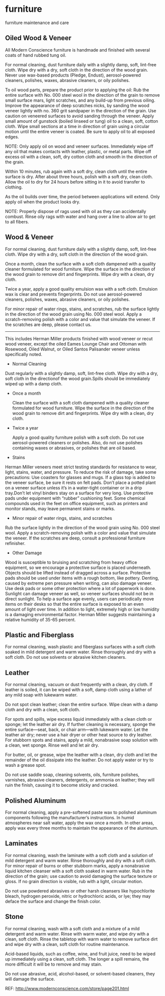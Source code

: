 furniture
=========

furniture maintenance and care


## Oiled Wood & Veneer

  All Modern Conscience furniture is handmade and finished with several coats of hand rubbed tung oil.

  For normal cleaning, dust furniture daily with a slightly damp, soft, lint-free cloth. Wipe dry with a dry, soft cloth in the direction of the wood grain. Never use wax-based products (Pledge, Endust), aerosol-powered cleaners, polishes, waxes, abrasive cleaners, or oily polishes.

  To oil wood parts, prepare the product prior to applying the oil: Rub the entire surface with No. 000 steel wool in the direction of the grain to remove small surface mars, light scratches, and any build-up from previous oiling. Improve the appearance of deep scratches nicks, by sanding the wood veneer lightly with no. 360 grit sandpaper in the direction of the grain. Use caution on veneered surfaces to avoid sanding through the veneer. Apply small amount of gunstock (boiled linseed or tung) oil to a clean, soft, cotton cloth. Wipe small sections at a time in direction of grain using a circular motion until the entire veneer is coated. Be sure to apply oil to all exposed edges.

  NOTE: Only apply oil on wood and veneer surfaces. Immediately wipe off any oil that makes contacts with leather, plastic, or metal parts. Wipe off excess oil with a clean, soft, dry cotton cloth and smooth in the direction of the grain.

  Within 10 minutes, rub again with a soft dry, clean cloth until the entire surface is dry. After about three hours, polish with a soft dry, clean cloth. Allow the oil to dry for 24 hours before sitting in it to avoid transfer to clothing.

  As the oil builds over time, the period between applications will extend. Only apply oil when the product looks dry.

  NOTE: Properly dispose of rags used with oil as they can accidentally combust. Rinse oily rags with water and hang over a line to allow air to get to all fibers. 


## Wood & Veneer

  For normal cleaning, dust furniture daily with a slightly damp, soft, lint-free cloth. Wipe dry with a dry, soft cloth in the direction of the wood grain.

  Once a month, clean the surface with a soft cloth dampened with a quality cleaner formulated for wood furniture. Wipe the surface in the direction of the wood grain to remove dirt and fingerprints. Wipe dry with a clean, dry cloth.

  Twice a year, apply a good quality emulsion wax with a soft cloth. Emulsion wax is clear and prevents fingerprints. Do not use aerosol-powered cleaners, polishes, waxes, abrasive cleaners, or oily polishes.

  For minor repair of water rings, stains, and scratches, rub the surface lightly in the direction of the wood grain using No. 000 steel wool. Apply a scratch-removing polish with a color and value that simulate the veneer. If the scratches are deep, please contact us. 
  
---

This includes Herman Miller products finished with wood veneer or recut wood veneer, except the oiled Eames Lounge Chair and Ottoman with Rosewood, Oiled Walnut, or Oiled Santos Palisander veneer unless specifically noted.

* Normal Cleaning 

Dust regularly with a slightly damp, soft, lint-free cloth. Wipe dry with a dry, soft cloth in the directionof the wood grain.Spills should be immediately wiped up with a damp cloth.

* Once a month

  Clean the surface with a soft cloth dampened with a quality cleaner formulated for wood furniture. Wipe the surface in the direction of the wood grain to remove dirt and fingerprints. Wipe dry with a clean, dry cloth.

* Twice a year

  Apply a good quality furniture polish with a soft cloth. Do not use aerosol-powered cleaners or polishes. Also, do not use polishes containing waxes or abrasives, or polishes that are oil based.
  
* Stains

Herman Miller veneers meet strict testing standards for resistance to wear, light, stains, water, and pressure. To reduce the risk of damage, take some precautions: Use coasters for glasses and mugs. If a glass top is added to the veneer surface, be sure it rests on felt pads. Don’t place a potted plant on a veneer surface unless it’s in a water-tight container or in a drip tray.Don’t let vinyl binders stay on a surface for very long. Use protective pads under equipment with “rubber” cushioning feet. Some chemical compounds used in the feet on office equipment, such as printers and monitor stands, may leave permanent stains or marks.

* Minor repair of water rings, stains, and scratches

Rub the surface lightly in the direction of the wood grain using No. 000 steel wool. Apply a scratch-removing polish with a color and value that simulate the veneer. If the scratches are deep, consult a professional furniture refinisher.

* Other Damage

Wood is susceptible to bruising and scratching from heavy office equipment, so we encourage a protective surface is placed underneath. Objects should be lifted instead of dragged across a surface. Protective pads should be used under items with a rough bottom, like pottery. Denting, caused by extreme pen pressure when writing, can also damage veneer. Use desk pads or some other protection where a lot of paperwork is done. Sunlight can damage veneer as well, so veneer surfaces should not be in direct sunlight. To help a surface age evenly, users can periodically move items on their desks so that the entire surface is exposed to an even amount of light over time. In addition to light, extremely high or low humidity is a damaging environmental factor. Herman Miller suggests maintaining a relative humidity of 35-65 percent.




## Plastic and Fiberglass

  For normal cleaning, wash plastic and fiberglass surfaces with a soft cloth soaked in mild detergent and warm water. Rinse thoroughly and dry with a soft cloth. Do not use solvents or abrasive kitchen cleaners. 


## Leather

  For normal cleaning, vacuum or dust frequently with a clean, dry cloth. If leather is soiled, it can be wiped with a soft, damp cloth using a lather of any mild soap with lukewarm water.

  Do not spot clean leather; clean the entire surface. Wipe clean with a damp cloth and dry with a clean, soft cloth.

  For spots and spills, wipe excess liquid immediately with a clean cloth or sponge; let the leather air dry. If further cleaning is necessary, sponge the entire surface—seat, back, or chair arm—with lukewarm water. Let the leather air dry; never use a hair dryer or other heat source to dry leather. For stubborn spots and stains, apply a mild, nonabrasive soap solution with a clean, wet sponge. Rinse well and let air dry.

  For butter, oil, or grease, wipe the leather with a clean, dry cloth and let the remainder of the oil dissipate into the leather. Do not apply water or try to wash a grease spot.

  Do not use saddle soap, cleaning solvents, oils, furniture polishes, varnishes, abrasive cleaners, detergents, or ammonia on leather; they will ruin the finish, causing it to become sticky and cracked. 


## Polished Aluminum

  For normal cleaning, apply a pre-softened paste wax to polished aluminum components following the manufacturer’s instructions. In humid atmospheres near salt water, apply the wax once a month. In other areas, apply wax every three months to maintain the appearance of the aluminum. 


## Laminates

  For normal cleaning, wash the laminate with a soft cloth and a solution of mild detergent and warm water. Rinse thoroughly and dry with a soft cloth. For minor repair of burns or other stubborn marks, apply a nonabrasive liquid kitchen cleanser with a soft cloth soaked in warm water. Rub in the direction of the grain; use caution to avoid damaging the surface texture or gloss. If no grain direction is visible, rub with a light, circular motion.

  Do not use powdered abrasives or other harsh cleansers like hypochlorite bleach, hydrogen peroxide, nitric or hydrochloric acids, or lye; they may deface the surface and change the finish color. 


## Stone

  For normal cleaning, wash with a soft cloth and a mixture of a mild detergent and warm water. Rinse with warm water, and wipe dry with a clean, soft cloth. Rinse the tabletop with warm water to remove surface dirt and wipe dry with a clean, soft cloth for routine maintenance.

  Acid-based liquids, such as coffee, wine, and fruit juice, need to be wiped up immediately using a clean, soft cloth. The longer a spill remains, the more difficult it will be to remove and may stain.

  Do not use abrasive, acid, alcohol-based, or solvent-based cleaners, they will damage the surface.
  
  
REF: http://www.modernconscience.com/store/page201.html
